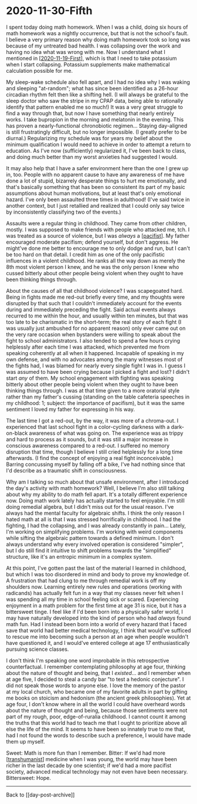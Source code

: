 # 2020-11-30-Fifth

I spent today doing math homework.  When I was a child, doing six hours of math homework was a nightly occurrence, but that is not the school's fault.  I believe a very primary reason why doing math homework took so long was because of my untreated bad health.  I was collapsing over the work and having no idea what was wrong with me.  Now I understand what I mentioned in [[2020-11-19-First]], which is that I need to take potassium when I start collapsing.  Potassium supplements make mathematical calculation possible for me.

My sleep-wake schedule also fell apart, and I had no idea why I was waking and sleeping "at-random"; what has since been identified as a 26-hour circadian rhythm felt then like a shifting hell.  (I will always be grateful to the sleep doctor who saw the stripe in my CPAP data, being able to rationally identify that pattern enabled me so much!)  It was a very great struggle to find a way through that, but now I have something that nearly entirely works.  I take bupropion in the morning and melatonin in the evening.  This has proven a nearly-functional chronobiotic regimen...  Staying day-aligned is still frustratingly difficult, but no longer impossible.  (I greatly prefer to be diurnal.)  Regularizing my schedule was for years my belief about the minimum qualification I would need to achieve in order to attempt a return to education.  As I've now (sufficiently) regularized it, I've been back to class, and doing much better than my worst anxieties had suggested I would.

It may also help that I have a safer environment here than the one I grew up in, too.  People with no apparent cause to have any awareness of me have done a lot of stupid, bizarrely desperate things to hurt me emotionally, and that's basically something that has been so consistent its part of my basic assumptions about human motivations, but at least that's only emotional hazard.  I've only been assaulted three times in adulthood!  (I've said twice in another context, but I just retallied and realized that I could only say twice by inconsistently classifying two of the events.)

Assaults were a regular thing in childhood.  They came from other children, mostly.  I was supposed to make friends with people who attacked me, tch.  I was treated as a source of violence, but I was *always* a [[pacifist]].  My father encouraged moderate pacifism; defend yourself, but don't aggress.  He might've done me better to encourage me to only dodge and run, but I can't be too hard on that detail.  I credit him as one of the only pacifistic influences in a violent childhood.  He ranks all the way down as merely the 8th most violent person I knew, and he was the only person I knew who cussed bitterly about other people being violent when they ought to have been thinking things through.

About the causes of all that childhood violence?  I was scapegoated hard.  Being in fights made me red-out briefly every time, and my thoughts were disrupted by that such that I couldn't immediately account for the events during and immediately preceding the fight.  Said actual events always recurred to me within the hour, and usually within ten minutes, but that was too late to be charismatic in the short-term; the real story of each fight (I was usually just ambushed for no apparent reason) only ever came out on the very rare occasion when bystanders were willing to speak about the fight to school administrators.  I also tended to spend a few hours crying helplessly after each time I was attacked, which prevented me from speaking coherently at all when it happened.  Incapable of speaking in my own defense, and with no advocates among the many witnesses most of the fights had, I was blamed for nearly every single fight I was in.  I guess I was assumed to have been crying because I picked a fight and lost?  I didn't start *any* of them.  My school engagement with fighting was speaking bitterly about other people being violent when they ought to have been thinking things through.  I was at that time given to a more oratorial style rather than my father's cussing (standing on the table cafeteria speeches in my childhood: 1; subject: the importance of pacifism), but it was the same sentiment I loved my father for expressing in his way.

The last time I got a red-out, by the way, it was more of a chroma-out.  I experienced that last school fight in a color-cycling darkness with a dark-on-black awareness of what was going on.  The experience was as trippy and hard to process as it sounds, but it was still a major increase in conscious awareness compared to a red-out.  I suffered no memory disruption that time, though I believe I still cried helplessly for a long time afterwards.  (I find the concept of enjoying a real fight inconceivable.)  Barring concussing myself by falling off a bike, I've had nothing since that I'd describe as a traumatic shift in consciousness.

Why am I talking so much about that unsafe environment, after I introduced the day's activity with math homework?  Well, I believe I'm also still talking about why my ability to do math fell apart.  It's a totally different experience now.  Doing math work lately has actually started to feel enjoyable.  I'm still doing remedial algebra, but I didn't miss out for the usual reason.  I've always had the mental faculty for algebraic shifts.  I think the only reason I hated math at all is that I was stressed horrifically in childhood.  I had the fighting, I had the collapsing, and I was already constantly in pain...  Lately, I'm working on simplifying problems.  I'm working with weird components while sifting the algebraic pattern towards a defined minimum.  I don't always understand why every involved operation is considered "simpler", but I do still find it intuitive to shift problems towards the "simplified" structure, like it's an entropic minimum in a complex system.

At this point, I've gotten past the last of the material I learned in childhood, but which I was too disordered in mind and body to prove my knowledge of.  A frustration that had clung to me through remedial work is off my shoulders now.  Learning entirely new rules and operations (working with radicands) has actually felt fun in a way that my classes never felt when I was spending all my time in school feeling sick or scared.  Experiencing enjoyment in a math problem for the first time at age 31 is nice, but it has a bittersweet tinge.  I feel like if I'd been born into a physically safer world, I may have naturally developed into the kind of person who had *always* found math fun.  Had I instead been born into a world of every hazard that I faced save that world had better medical technology, I think that would've sufficed to rescue me into becoming such a person at an age when people wouldn't have questioned it, and I would've entered college at age 17 enthusiastically pursuing science classes.

I don't think I'm speaking one word improbable in this retrospective counterfactual.  I remember contemplating philosophy at age four, thinking about the nature of thought and being, that I *existed*... and I remember when at age five, I decided to steal a candy bar "to test a hedonic conjecture".  I did not speak those words to anyone else.  I love the memory of the pastor at my local church, who became one of my favorite adults in part by gifting me books on stoicism and hedonism (the ancient greek philosophies).  Yet at age four, I don't know where in all the world I could have overheard words about the nature of thought and being, because those sentiments were not part of my rough, poor, edge-of-ruralia childhood.  I cannot count it among the truths that this world had to teach me that I ought to prioritize above all else the life of the mind.  It seems to have been so innately true to me that, had I not found the words to describe such a preference, I would have made them up myself.

Sweet:  Math is more fun than I remember.  Bitter:  If we'd had more [[transhumanist]] medicine when I was young, the world may have been richer in the last decade by one scientist; if we'd had a more pacifist society, advanced medical technology may not even have been necessary.  Bittersweet:  Hope.

---
Back to [[day-post-archive]]

[//begin]: # "Autogenerated link references for markdown compatibility"
[2020-11-19-First]: 2020-11-19-First "2020-11-19-First"
[pacifist]: pacifist "Pacifist"
[transhumanist]: transhumanist "Transhumanist"
[//end]: # "Autogenerated link references"